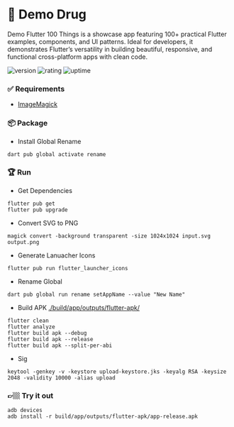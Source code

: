 # 🎉 Demo Drug

Demo Flutter 100 Things is a showcase app featuring 100+ practical Flutter examples, components, and UI patterns. Ideal for developers, it demonstrates Flutter’s versatility in building beautiful, responsive, and functional cross-platform apps with clean code.

![version](https://img.shields.io/badge/version-1.0-blue)
![rating](https://img.shields.io/badge/rating-★★★★★-yellow)
![uptime](https://img.shields.io/badge/uptime-100%25-brightgreen)

### ✅ Requirements

- [ImageMagick](https://imagemagick.org/script/download.php)

### 📦 Package

- Install Global Rename

```shell
dart pub global activate rename
```

### 🏆 Run

- Get Dependencies

```shell
flutter pub get
flutter pub upgrade
```

- Convert SVG to PNG

```shell
magick convert -background transparent -size 1024x1024 input.svg output.png
```

- Generate Lanuacher Icons

```shell
flutter pub run flutter_launcher_icons
```

- Rename Global

```shell
dart pub global run rename setAppName --value "New Name"
```

- Build APK [./build/app/outputs/flutter-apk/](./build/app/outputs/flutter-apk/)

```shell
flutter clean
flutter analyze
flutter build apk --debug
flutter build apk --release
flutter build apk --split-per-abi
```

- Sig

```shell
keytool -genkey -v -keystore upload-keystore.jks -keyalg RSA -keysize 2048 -validity 10000 -alias upload
```

### 👉🏼 Try it out

```shell
adb devices
adb install -r build/app/outputs/flutter-apk/app-release.apk
```